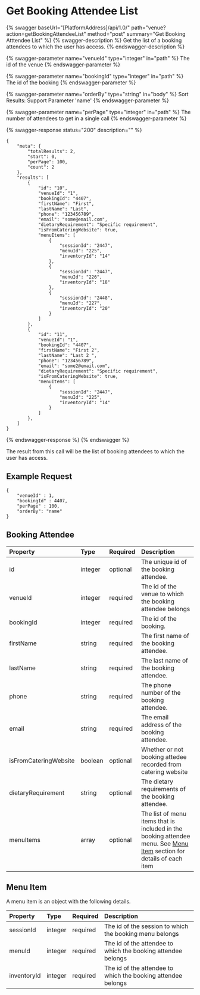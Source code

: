 # Get Booking Attendee List

{% swagger baseUrl="[PlatformAddress]/api/1.0/" path="venue?action=getBookingAttendeeList" method="post" summary="Get Booking Atttendee List" %}
{% swagger-description %}
Get the list of a booking attendees to which the user has access.
{% endswagger-description %}

{% swagger-parameter name="venueId" type="integer" in="path" %}
The id of the venue
{% endswagger-parameter %}

{% swagger-parameter name="bookingId" type="integer" in="path" %}
The id of the booking
{% endswagger-parameter %}

{% swagger-parameter name="orderBy" type="string" in="body" %}
Sort Results: Support Parameter 'name'
{% endswagger-parameter %}

{% swagger-parameter name="perPage" type="integer" in="path" %}
The number of attendees to get in a single call
{% endswagger-parameter %}

{% swagger-response status="200" description="" %}
```
{
    "meta": {
        "totalResults": 2,
        "start": 0,
        "perPage": 100,
        "count": 2
    },
    "results": [
        {
            "id": "10",
            "venueId": "1",
            "bookingId": "4407",
            "firstName": "First",
            "lastName": "Last",
            "phone": "123456789",
            "email": "some@email.com",
            "dietaryRequirement": "Specific requirement",
            "isFromCateringWebsite": true,
            "menuItems": [
                {
                    "sessionId": "2447",
                    "menuId": "225",
                    "inventoryId": "14"
                },
                {
                    "sessionId": "2447",
                    "menuId": "226",
                    "inventoryId": "18"
                },
                {
                    "sessionId": "2448",
                    "menuId": "227",
                    "inventoryId": "20"
                }
            ]
        },
        {
            "id": "11",
            "venueId": "1",
            "bookingId": "4407",
            "firstName": "First 2",
            "lastName": "Last 2 ",
            "phone": "123456789",
            "email": "some2@email.com",
            "dietaryRequirement": "Specific requirement",
            "isFromCateringWebsite": true,
            "menuItems": [
                {
                    "sessionId": "2447",
                    "menuId": "225",
                    "inventoryId": "14"
                }
            ]
        },
    ]
}
```
{% endswagger-response %}
{% endswagger %}

The result from this call will be the list of booking attendees to which the user has access.

## Example Request

```
{
	"venueId" : 1,
	"bookingId" : 4407,
    "perPage" : 100,
	"orderBy": "name"
}
```

## Booking Attendee

| Property | Type | Required | Description |
| :--- | :--- | :--- | :--- |
| id | integer | optional | The unique id of the booking attendee. |
| venueId | integer | required | The id of the venue to which the booking attendee belongs |
| bookingId | integer | required | The id of the booking. |
| firstName | string | required | The first name of the booking attendee. |
| lastName | string | required | The last name of the booking attendee. |
| phone | string | required | The phone number of the booking attendee. |
| email | string | required | The email address of the booking attendee. |
| isFromCateringWebsite | boolean | optional | Whether or not booking attedee recorded from catering website |
| dietaryRequirement | string | optional | The dietary requirements of the booking attendee. |
| menuItems | array | optional | The list of menu items that is included in the booking attendee menu. See [Menu Item](get-booking-attendee-list.md#menu-item) section for details of each item  |

## Menu Item

A menu item is an object with the following details.

| Property | Type | Required | Description |
| :--- | :--- | :--- | :--- |
| sessionId | integer | required | The id of the session to which the booking menu belongs |
| menuId | integer | required | The id of the attendee to which the booking attendee belongs |
| inventoryId | integer | required | The id of the attendee to which the booking attendee belongs |